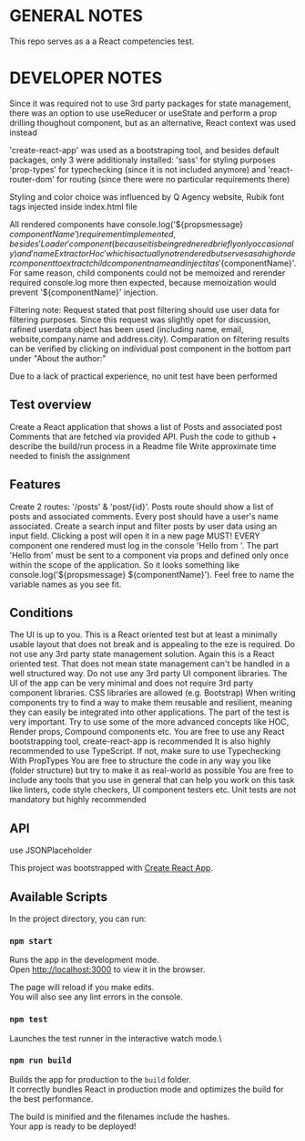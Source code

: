 # GENERAL NOTES

This repo serves as a a React competencies test.

# DEVELOPER NOTES

Since it was required not to use 3rd party packages for state management, there was an option to use useReducer or useState and perform a prop drilling thoughout component, but as an alternative, React context was used instead

'create-react-app' was used as a bootstraping tool, and besides default packages, only 3 were additionaly installed:
'sass' for styling purposes
'prop-types' for typechecking (since it is not included anymore) and
'react-router-dom' for routing (since there were no particular requirements there)

Styling and color choice was influenced by Q Agency website, Rubik font tags injected inside index.html file

All rendered components have console.log('${propsmessage} ${componentName}') requirement implemented, besides 'Loader' component (because it is being rednered briefly only occasionaly) and 'nameExtractorHoc' which is actually not rendered but serves as a high order component to extract child component name and inject it as '${componentName}'. For same reason, child components could not be memoized and rerender required console.log more then expected, because memoization would prevent '${componentName}' injection.

Filtering note: Request stated that post filtering should use user data for filtering purposes. Since this request was slightly opet for discussion, rafined userdata object has been used (including name, email, website,company.name and address.city). Comparation on filtering results can be verified by clicking on individual post component in the bottom part under "About the author:"

Due to a lack of practical experience, no unit test have been performed

## Test overview

Create a React application that shows a list of Posts and associated post Comments that are fetched via provided API.
Push the code to github + describe the build/run process in a Readme file
Write approximate time needed to finish the assignment

## Features

Create 2 routes: '/posts' & 'post/{id}'.
Posts route should show a list of posts and associated comments. Every post should have a user's name associated.
Create a search input and filter posts by user data using an input field.
Clicking a post will open it in a new page
MUST! EVERY component one rendered must log in the console 'Hello from <insert component name>'. The part 'Hello from' must be sent to a component via props and defined only once within the scope of the application. So it looks something like console.log('${propsmessage} ${componentName}'). Feel free to name the variable names as you see fit.

## Conditions

The UI is up to you. This is a React oriented test but at least a minimally usable layout that does not break and is appealing to the eze is required.
Do not use any 3rd party state management solution. Again this is a React oriented test. That does not mean state management can't be handled in a well structured way.
Do not use any 3rd party UI component libraries. The UI of the app can be very minimal and does not require 3rd party component libraries. CSS libraries are allowed (e.g. Bootstrap)
When writing components try to find a way to make them reusable and resilient, meaning they can easily be integrated into other applications. The part of the test is very important.
Try to use some of the more advanced concepts like HOC, Render props, Compound components etc.
You are free to use any React bootstrapping tool, create-react-app is recommended
It is also highly recommended to use TypeScript. If not, make sure to use Typechecking With PropTypes
You are free to structure the code in any way you like (folder structure) but try to make it as real-world as possible
You are free to include any tools that you use in general that can help you work on this task like linters, code style checkers, UI component testers etc.
Unit tests are not mandatory but highly recommended

## API

use JSONPlaceholder

This project was bootstrapped with [Create React App](https://github.com/facebook/create-react-app).

## Available Scripts

In the project directory, you can run:

### `npm start`

Runs the app in the development mode.\
Open [http://localhost:3000](http://localhost:3000) to view it in the browser.

The page will reload if you make edits.\
You will also see any lint errors in the console.

### `npm test`

Launches the test runner in the interactive watch mode.\

### `npm run build`

Builds the app for production to the `build` folder.\
It correctly bundles React in production mode and optimizes the build for the best performance.

The build is minified and the filenames include the hashes.\
Your app is ready to be deployed!
